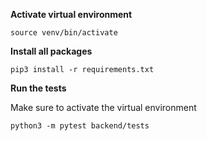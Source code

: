 **Activate virtual environment**
```
source venv/bin/activate
```

**Install all packages**
```
pip3 install -r requirements.txt
```

**Run the tests**

Make sure to activate the virtual environment

```python3 -m pytest backend/tests```